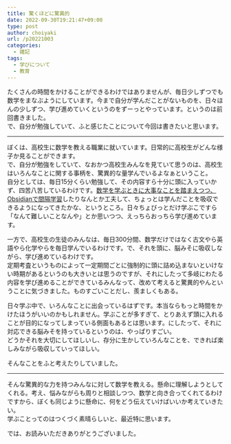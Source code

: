 ```yaml
---
title: 驚くほどに驚異的
date: 2022-09-30T19:21:47+09:00
type: post
author: choiyaki
url: /p20221003
categories: 
  - 雑記
tags:
  - 学びについて
  - 教育
---
```

たくさんの時間をかけることができるわけではありませんが、毎日少しずつでも数学をまなぶようにしています。今まで自分が学んだことがないものを、日々ほんの少しずつ、学び進めていくというのをずーっとやっています。というのは前回書きました。  
で、自分が勉強していて、ふと感じたことについて今回は書きたいと思います。  
  
---  
  
ぼくは、高校生に数学を教える職業に就いています。日常的に高校生がどんな様子か見ることができます。  
で、自分が勉強をしていて、なおかつ高校生みんなを見ていて思うのは、高校生はいろんなことに関する事柄を、驚異的な量学んでいるよなぁということ。  
自分としては、毎日15分くらい勉強して、その内容すら十分に頭に入っていかず、四苦八苦しているわけです。[数学を学ぶときに大事なことを踏まえつつ、Obsidianで間隔学習](https://choiyaki.com/p20220925/)したりなんとか工夫して、ちょっとは学んだことを吸収できるようになってきたかな、というところ。日々ちょびっとだけ学ぶこですら「なんて難しいことなんや」とか思いつつ、えっちらおっちら学び進めています。  
  
一方で、高校生の生徒のみんなは、毎日300分間、数学だけではなく古文やら英語やら化学やらを毎日学んでいるわけです。で、それを頭に、脳みそに吸収しながら、学び進めているわけです。  
定期考査というものによって一定期間ごとに強制的に頭に詰め込まないといけない時期があるというのも大きいとは思うのですが、それにしたって多岐にわたる内容を学び進めることができているみんなって、改めて考えると驚異的やんということに気づきました。ものすごいことだし、羨ましくもある。  
  
日々学ぶ中で、いろんなことに出会っているはずです。本当ならもっと時間をかけたほうがいいのかもしれません。学ぶことが多すぎて、とりあえず頭に入れることが目的になってしまっている側面もあるとは思います。にしたって、それに対応できる脳みそを持っているというのは、やっぱりすごい。  
どうかそれを大切にしてほしいし、存分に生かしていろんなことを、できれば楽しみながら吸収していってほしい。  
  
そんなことをふと考えたりしていました。  
  
---  
  
そんな驚異的な力を持つみんなに対して数学を教える。懸命に理解しようとしてくれる。考え、悩みながらも周りと相談しつつ、数学と向き合ってくれてるわけですから、ぼくも同じように懸命に、何をどう伝えていけばいいか考えていきたい。  
学ぶことってのはつくづく素晴らしいと、最近特に思います。  
  
では、お読みいただきありがとうございました。